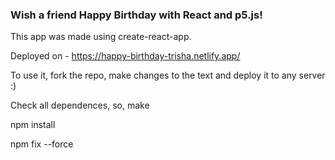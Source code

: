 ### Wish a friend Happy Birthday with React and p5.js! 

This app was made using create-react-app.

Deployed on - https://happy-birthday-trisha.netlify.app/

To use it, fork the repo, make changes to the text and deploy it to any server :) 

Check all dependences, so, make 

npm install

npm fix --force
